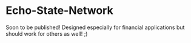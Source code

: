 Echo-State-Network
==================

Soon to be published! Designed especially for financial applications but should work for others as well! ;)
